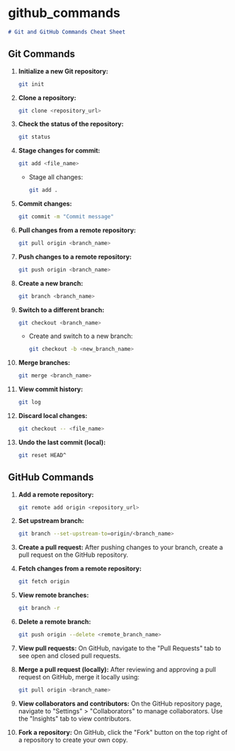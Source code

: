 # github_commands
```markdown
# Git and GitHub Commands Cheat Sheet
  ```

## Git Commands
1. **Initialize a new Git repository:**
   ```bash
   git init
   ```

2. **Clone a repository:**
   ```bash
   git clone <repository_url>
   ```

3. **Check the status of the repository:**
   ```bash
   git status
   ```

4. **Stage changes for commit:**
   ```bash
   git add <file_name>
   ```

   - Stage all changes:
     ```bash
     git add .
     ```

5. **Commit changes:**
   ```bash
   git commit -m "Commit message"
   ```

6. **Pull changes from a remote repository:**
   ```bash
   git pull origin <branch_name>
   ```

7. **Push changes to a remote repository:**
   ```bash
   git push origin <branch_name>
   ```

8. **Create a new branch:**
   ```bash
   git branch <branch_name>
   ```

9. **Switch to a different branch:**
   ```bash
   git checkout <branch_name>
   ```

   - Create and switch to a new branch:
     ```bash
     git checkout -b <new_branch_name>
     ```

10. **Merge branches:**
    ```bash
    git merge <branch_name>
    ```

11. **View commit history:**
    ```bash
    git log
    ```

12. **Discard local changes:**
    ```bash
    git checkout -- <file_name>
    ```

13. **Undo the last commit (local):**
    ```bash
    git reset HEAD^
    ```

## GitHub Commands

1. **Add a remote repository:**
   ```bash
   git remote add origin <repository_url>
   ```

2. **Set upstream branch:**
   ```bash
   git branch --set-upstream-to=origin/<branch_name>
   ```

3. **Create a pull request:**
   After pushing changes to your branch, create a pull request on the GitHub repository.

4. **Fetch changes from a remote repository:**
   ```bash
   git fetch origin
   ```

5. **View remote branches:**
   ```bash
   git branch -r
   ```

6. **Delete a remote branch:**
   ```bash
   git push origin --delete <remote_branch_name>
   ```

7. **View pull requests:**
   On GitHub, navigate to the "Pull Requests" tab to see open and closed pull requests.

8. **Merge a pull request (locally):**
   After reviewing and approving a pull request on GitHub, merge it locally using:
   ```bash
   git pull origin <branch_name>
   ```

9. **View collaborators and contributors:**
   On the GitHub repository page, navigate to "Settings" > "Collaborators" to manage collaborators. Use the "Insights" tab to view contributors.

10. **Fork a repository:**
    On GitHub, click the "Fork" button on the top right of a repository to create your own copy.

